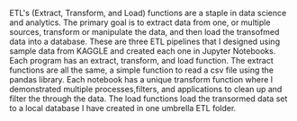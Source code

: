 ETL's (Extract, Transform, and Load) functions are a staple in data science and analytics. The primary goal is to extract data from one, or multiple sources, transform or manipulate the data, and then load the transofmed data into a database. These are three ETL pipelines that I designed using sample data from KAGGLE and created each one in Jupyter Notebooks. Each program has an extract, transform, and load function. The extract functions are all the same, a simple function to read a csv file using the pandas library. Each notebook has a unique transform function where I demonstrated multiple processes,filters, and applications to clean up and filter the through the data. The load functions load the transormed data set to a local database I have created in one umbrella ETL folder.
